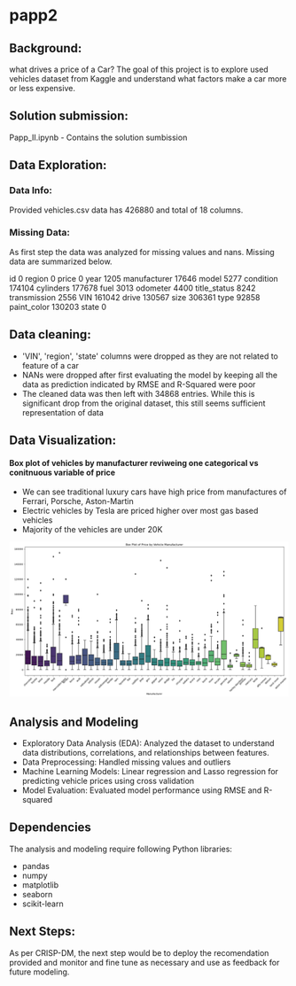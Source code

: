# papp2

## Background:
what drives a price of a Car?
The goal of this project is to explore used vehicles dataset from Kaggle and understand what factors make a car more or less expensive.  


## Solution submission:
Papp_II.ipynb - Contains the solution sumbission

## Data Exploration:

### Data Info:
Provided vehicles.csv data has 426880 and total of 18 columns.

### Missing Data:
As first step the data was analyzed for missing values and nans. Missing data are summarized below.

id                   0
region               0
price                0
year              1205
manufacturer     17646
model             5277
condition       174104
cylinders       177678
fuel              3013
odometer          4400
title_status      8242
transmission      2556
VIN             161042
drive           130567
size            306361
type             92858
paint_color     130203
state                0



## Data cleaning:

- 'VIN', 'region', 'state' columns were dropped as they are not related to feature of a car 
- NANs were dropped after first evaluating the model by keeping all the data as prediction indicated by RMSE and R-Squared were poor
- The cleaned data was then left with 34868 entries. While this is significant drop from the original dataset, this still seems sufficient representation of data

## Data Visualization:

#### Box plot of vehicles by manufacturer reviweing one categorical vs conitnuous variable of price
- We can see traditional luxury cars have high price from manufactures of Ferrari, Porsche, Aston-Martin
- Electric vehicles by Tesla are priced higher over most gas based vehicles
- Majority of the vehicles are under 20K


![alt text](images/boxplot.png)


## Analysis and Modeling

- Exploratory Data Analysis (EDA): Analyzed the dataset to understand data distributions, correlations, and relationships between features.
- Data Preprocessing: Handled missing values and outliers
- Machine Learning Models: Linear regression and Lasso regression for predicting vehicle prices using cross validation
- Model Evaluation: Evaluated model performance using RMSE and R-squared

## Dependencies

The analysis and modeling require following Python libraries:
- pandas
- numpy
- matplotlib
- seaborn
- scikit-learn


## Next Steps:
As per CRISP-DM, the next step would be to deploy the recomendation provided and monitor and fine tune as necessary and use as feedback for future modeling.